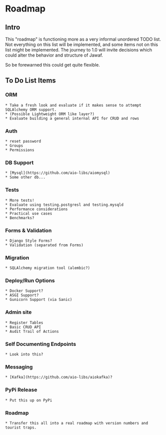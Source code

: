 # Roadmap

## Intro

This "roadmap" is functioning more as a very informal unordered TODO list. Not everything on this list will be implemented, and some items not on this list might be implemented. The journey to 1.0 will invite decisions which could alter the behavior and structure of Jawaf.

So be forewarned this could get quite flexible.


## To Do List Items

### ORM
    * Take a fresh look and evaluate if it makes sense to attempt SQLAlchemy ORM support.
    * (Possible Lightweight ORM like layer?)
    * Evaluate building a general internal API for CRUD and rows

### Auth
    * reset password
    * Groups
    * Permissions

### DB Support
    * [Mysql](https://github.com/aio-libs/aiomysql)
    * Some other db...

### Tests
    * More tests!
    * Evaluate using testing.postgresl and testing.mysqld
    * Performance considerations
    * Practical use cases
    * Benchmarks?

### Forms & Validation
    * Django Style Forms?
    * Validation (separated from Forms)

### Migration
    * SQLAlchemy migration tool (alembic?)

### Deploy/Run Options
    * Docker Support?
    * ASGI Support?
    * Gunicorn Support (via Sanic)

### Admin site
    * Register Tables
    * Basic CRUD API
    * Audit Trail of Actions

### Self Documenting Endpoints
    * Look into this?

### Messaging
    * [Kafka](https://github.com/aio-libs/aiokafka)?

### PyPi Release
    * Put this up on PyPi

### Roadmap
    * Transfer this all into a real roadmap with version numbers and tourist traps.
